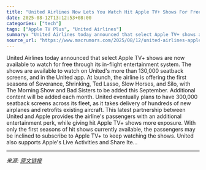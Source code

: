 ```yaml
---
title: "United Airlines Now Lets You Watch Hit Apple TV+ Shows For Free"
date: 2025-08-12T13:12:53+08:00
categories: ["tech"]
tags: ["Apple TV Plus", "United Airlines"]
summary: "United Airlines today announced that select Apple TV+ shows are now available to watch for free through its in-flight entertainment system. The shows are available to watch on United's more than 130,0"
source_url: "https://www.macrumors.com/2025/08/12/united-airlines-apple-tv-plus/"
---
```


United Airlines today announced that select Apple TV+ shows are now available to watch for free through its in-flight entertainment system. The shows are available to watch on United's more than 130,000 seatback screens, and in the United app. At launch, the airline is offering the first seasons of Severance, Shrinking, Ted Lasso, Slow Horses, and Silo, with The Morning Show and Bad Sisters to be added this September. Additional content will be added each month. United eventually plans to have 300,000 seatback screens across its fleet, as it takes delivery of hundreds of new airplanes and retrofits existing aircraft. This latest partnership between United and Apple provides the airline's passengers with an additional entertainment perk, while giving hit Apple TV+ shows more exposure. With only the first seasons of hit shows currently available, the passengers may be inclined to subscribe to Apple TV+ to keep watching the shows. United also supports Apple's Live Activities and Share Ite...

---

*来源: [原文链接](https://www.macrumors.com/2025/08/12/united-airlines-apple-tv-plus/)*
